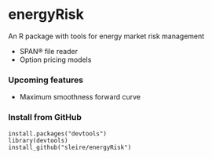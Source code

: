 # energyRisk
An R package with tools for energy market risk management  
  
- SPAN® file reader  
- Option pricing models

### Upcoming features
- Maximum smoothness forward curve


### Install from GitHub
```
install.packages("devtools")  
library(devtools)
install_github("sleire/energyRisk")
```
